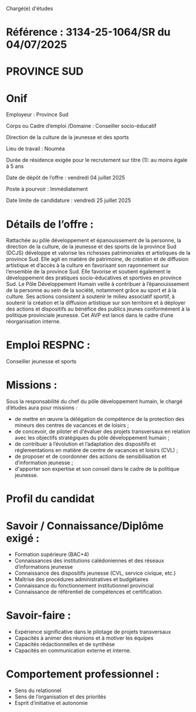 
Chargé(e) d'études

# Référence : 3134-25-1064/SR du 04/07/2025

# PROVINCE SUD

# Onif

Employeur : Province Sud

Corps ou Cadre d’emploi /Domaine : Conseiller socio-éducatif

Direction de la culture de la jeunesse et des sports

Lieu de travail : Nouméa

Durée de résidence exigée pour le recrutement sur titre (1): au moins égale à 5 ans

Date de dépôt de l’offre : vendredi 04 juillet 2025

Poste à pourvoir : Immédiatement

Date limite de candidature : vendredi 25 juillet 2025

# Détails de l’offre :

Rattachée au pôle développement et épanouissement de la personne, la direction de la culture, de la jeunesse et des sports de la province Sud (DCJS) développe et valorise les richesses patrimoniales et artistiques de la province Sud. Elle agit en matière de patrimoine, de création et de diffusion artistique et d’accès à la culture en favorisant son rayonnement sur l’ensemble de la province Sud. Elle favorise et soutient également le développement des pratiques socio-éducatives et sportives en province Sud. Le Pôle Développement Humain veille à contribuer à l’épanouissement de la personne au sein de la société, notamment grâce au sport et à la culture. Ses actions consistent à soutenir le milieu associatif sportif, à soutenir la création et la diffusion artistique sur son territoire et à déployer des actions et dispositifs au bénéfice des publics jeunes conformément à la politique provinciale jeunesse. Cet AVP est lancé dans le cadre d’une réorganisation interne.

# Emploi RESPNC :

Conseiller jeunesse et sports

# Missions :

Sous la responsabilité du chef du pôle développement humain, le chargé d’études aura pour missions :

- de mettre en œuvre la délégation de compétence de la protection des mineurs des centres de vacances et de loisirs ;
- de concevoir, de piloter et d'évaluer des projets transversaux en relation avec les objectifs stratégiques du pôle développement humain ;
- de contribuer à l’évolution et l’adaptation des dispositifs et réglementations en matière de centre de vacances et loisirs (CVL) ;
- de proposer et de coordonner des actions de sensibilisation et d’information jeunesse ;
- d'apporter son expertise et son conseil dans le cadre de la politique jeunesse.

# Profil du candidat

# Savoir / Connaissance/Diplôme exigé :

- Formation supérieure (BAC+4)
- Connaissances des institutions calédoniennes et des réseaux d’informations jeunesse
- Connaissance des dispositifs jeunesse (CVL, service civique, etc.)
- Maîtrise des procédures administratives et budgétaires
- Connaissance du fonctionnement institutionnel provincial
- Connaissance de référentiel de compétences et certification.

# Savoir-faire :

- Expérience significative dans le pilotage de projets transversaux
- Capacités à animer des réunions et à motiver les équipes
- Capacités rédactionnelles et de synthèse
- Capacités en communication externe et interne.

# Comportement professionnel :

- Sens du relationnel
- Sens de l’organisation et des priorités
- Esprit d’initiative et autonomie

